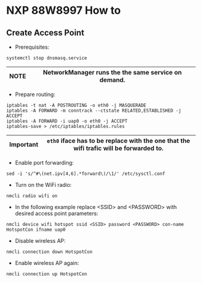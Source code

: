 # NXP 88W8997 How to

## Create Access Point

* Prerequisites:
```
systemctl stop dnsmasq.service
```
|NOTE|NetworkManager runs the the same service on demand.|
|---|---|

* Prepare routing:
```
iptables -t nat -A POSTROUTING -o eth0 -j MASQUERADE
iptables -A FORWARD -m conntrack --ctstate RELATED,ESTABLISHED -j ACCEPT
iptables -A FORWARD -i uap0 -o eth0 -j ACCEPT
iptables-save > /etc/iptables/iptables.rules
```
|Important|``eth0`` iface has to be replace with the one that the wifi trafic will be forwarded to.
|---|---|

* Enable port forwarding:
```
sed -i 's/^#\(net.ipv[4,6].*forward\)/\1/' /etc/sysctl.conf
```
* Turn on the WiFi radio: 
```
nmcli radio wifi on
```

* In the following example replace \<SSID\> and \<PASSWORD\> with desired access point parameters:
```
nmcli device wifi hotspot ssid <SSID> password <PASSWORD> con-name HotspotCon ifname uap0
```
* Disable wireless AP:
```
nmcli connection down HotspotCon
```

* Enable wireless AP again:
```
nmcli connection up HotspotCon
```
